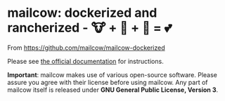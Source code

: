 # mailcow: dockerized and rancherized - 🐮 + 🐋 + :rocket: = 💕

From https://github.com/mailcow/mailcow-dockerized

Please see [the official documentation](https://mailcow.github.io/mailcow-dockerized-docs/) for instructions.

**Important**: mailcow makes use of various open-source software. Please assure you agree with their license before using mailcow.
Any part of mailcow itself is released under **GNU General Public License, Version 3**.

